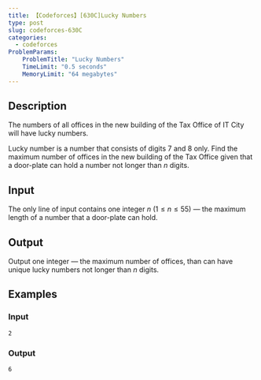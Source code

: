 ```yaml
---
title: 【Codeforces】[630C]Lucky Numbers
type: post
slug: codeforces-630C
categories:
  - codeforces
ProblemParams:
    ProblemTitle: "Lucky Numbers"
    TimeLimit: "0.5 seconds"
    MemoryLimit: "64 megabytes"
---
```


## Description

The numbers of all offices in the new building of the Tax Office of IT City will have lucky numbers.

Lucky number is a number that consists of digits $7$ and $8$ only. Find the maximum number of offices in the new building of the Tax Office given that a door-plate can hold a number not longer than $n$ digits.

## Input

The only line of input contains one integer $n$ ($1 ≤ n ≤ 55$) — the maximum length of a number that a door-plate can hold.

## Output

Output one integer — the maximum number of offices, than can have unique lucky numbers not longer than $n$ digits.

## Examples

### Input

```
2

```

### Output

```
6
```
